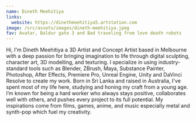 ```yaml
---
name: Dineth Meehitiya
links:
  website: https://dinethmeehitiya5.artstation.com
image: /src/assets/images/dineth-meehitiya.jpeg
fav: Avatar, Baldur gate 3 and Bad traveling from love death robots
---
```

Hi, I'm Dineth Meehitiya a 3D Artist and Concept Artist based in Melbourne with a deep passion for bringing imagination to life through digital sculpting, character art, 3D modelling, and texturing. I specialize in using industry-standard tools such as Blender, ZBrush, Maya, Substance Painter, Photoshop, After Effects, Premiere Pro, Unreal Engine, Unity and DaVinci Resolve to create my work. Born in Sri Lanka and raised in Australia, I've spent most of my life here, studying and honing my craft from a young age. I’m known for being a hard worker who always stays positive, collaborates well with others, and pushes every project to its full potential. My inspirations come from films, games, anime, and music especially metal and synth-pop which fuel my creativity.